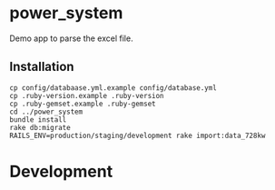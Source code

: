 

# power_system

Demo app to parse the excel file.

## Installation
```
cp config/databaase.yml.example config/database.yml
cp .ruby-version.example .ruby-version
cp .ruby-gemset.example .ruby-gemset
cd ../power_system
bundle install
rake db:migrate
RAILS_ENV=production/staging/development rake import:data_728kw
```

# Development

